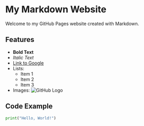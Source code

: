 # My Markdown Website

Welcome to my GitHub Pages website created with Markdown.

## Features

-   **Bold Text**
-   _Italic Text_
-   [Link to Google](https://www.google.com)
-   Lists:
    -   Item 1
    -   Item 2
    -   Item 3
-   Images:
    ![GitHub Logo](/images/logo.png)

## Code Example

```python
print("Hello, World!")
```
